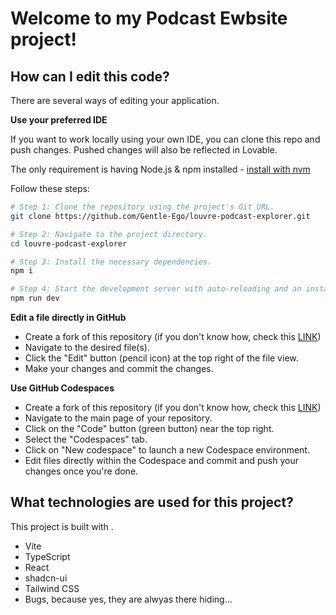 # Welcome to my Podcast Ewbsite project!

## How can I edit this code?

There are several ways of editing your application.

**Use your preferred IDE**

If you want to work locally using your own IDE, you can clone this repo and push changes. Pushed changes will also be reflected in Lovable.

The only requirement is having Node.js & npm installed - [install with nvm](https://github.com/nvm-sh/nvm#installing-and-updating)

Follow these steps:

```sh
# Step 1: Clone the repository using the project's Git URL.
git clone https://github.com/Gentle-Ego/louvre-podcast-explorer.git

# Step 2: Navigate to the project directory.
cd louvre-podcast-explorer

# Step 3: Install the necessary dependencies.
npm i

# Step 4: Start the development server with auto-reloading and an instant preview.
npm run dev
```

**Edit a file directly in GitHub**

- Create a fork of this repository (if you don't know how, check this [LINK](https://docs.github.com/en/pull-requests/collaborating-with-pull-requests/working-with-forks/fork-a-repo))
- Navigate to the desired file(s).
- Click the "Edit" button (pencil icon) at the top right of the file view.
- Make your changes and commit the changes.

**Use GitHub Codespaces**

- Create a fork of this repository (if you don't know how, check this [LINK](https://docs.github.com/en/pull-requests/collaborating-with-pull-requests/working-with-forks/fork-a-repo))
- Navigate to the main page of your repository.
- Click on the "Code" button (green button) near the top right.
- Select the "Codespaces" tab.
- Click on "New codespace" to launch a new Codespace environment.
- Edit files directly within the Codespace and commit and push your changes once you're done.

## What technologies are used for this project?

This project is built with .

- Vite
- TypeScript
- React
- shadcn-ui
- Tailwind CSS
- Bugs, because yes, they are alwyas there hiding...
